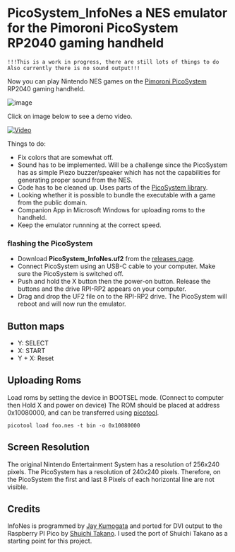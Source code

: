 # PicoSystem_InfoNes a NES emulator for the Pimoroni PicoSystem RP2040 gaming handheld
``
!!!This is a work in progress, there are still lots of things to do Also currently there is no sound output!!!
``

Now you can play Nintendo NES games on the [Pimoroni PicoSystem](https://shop.pimoroni.com/products/picosystem) RP2040 gaming handheld.

![image](https://github.com/fhoedemakers/PicoSystem_InfoNes/blob/master/assets/PicoSystem.jpg)

Click on image below to see a demo video.

[![Video](https://img.youtube.com/vi/4VYKSMvYWc8/0.jpg)](https://www.youtube.com/watch?v=4VYKSMvYWc8)

 Things to do:

- Fix colors that are somewhat off.
- Sound has to be implemented. Will be a challenge since the PicoSystem has as simple Piezo buzzer/speaker which has not the capabilities for generating proper sound from the NES. 
- Code has to be cleaned up. Uses parts of the [PicoSystem library](https://github.com/pimoroni/picosystem).
- Looking whether it is possible to bundle the executable with a game from the public domain.
- Companion App in Microsoft Windows for uploading roms to the handheld.
- Keep the emulator runnning at the correct speed.

### flashing the PicoSystem
- Download **PicoSystem_InfoNes.uf2** from the [releases page](https://github.com/fhoedemakers/PicoSystem_InfoNes/releases/latest).
- Connect PicoSystem using an USB-C cable to your computer. Make sure the PicoSystem is switched off.
- Push and hold the X button then the power-on button. Release the buttons and the drive RPI-RP2 appears on your computer.
- Drag and drop the UF2 file on to the RPI-RP2 drive. The PicoSystem will reboot and will now run the emulator.

## Button maps

- Y: SELECT
- X: START
- Y + X: Reset

## Uploading Roms
Load roms by setting the device in BOOTSEL mode. (Connect to computer then Hold X and power on device)
The ROM should be placed at address 0x10080000, and can be  transferred using [picotool](https://github.com/raspberrypi/picotool).
```
picotool load foo.nes -t bin -o 0x10080000
```

## Screen Resolution
The original Nintendo Entertainment System has a resolution of 256x240 pixels. The PicoSystem has a resolution of 240x240 pixels. Therefore, on the PicoSystem the first and last 8 Pixels of each horizontal line are not visible.

## Credits
InfoNes is programmed by [Jay Kumogata](https://github.com/jay-kumogata/InfoNES) and ported for DVI output to the Raspberry PI Pico by [Shuichi Takano](https://github.com/shuichitakano/pico-infones). I used the port of Shuichi Takano as a starting point for this project.
